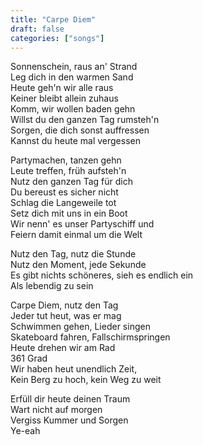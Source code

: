 ```yaml
---
title: "Carpe Diem"
draft: false
categories: ["songs"]
---
```


Sonnenschein, raus an' Strand  
Leg dich in den warmen Sand  
Heute geh'n wir alle raus  
Keiner bleibt allein zuhaus  
Komm, wir wollen baden gehn  
Willst du den ganzen Tag rumsteh'n  
Sorgen, die dich sonst auffressen  
Kannst du heute mal vergessen  

Partymachen, tanzen gehn  
Leute treffen, früh aufsteh'n  
Nutz den ganzen Tag für dich  
Du bereust es sicher nicht  
Schlag die Langeweile tot  
Setz dich mit uns in ein Boot  
Wir nenn' es unser Partyschiff und  
Feiern damit einmal um die Welt  

Nutz den Tag, nutz die Stunde  
Nutz den Moment, jede Sekunde  
Es gibt nichts schöneres, sieh es endlich ein  
Als lebendig zu sein  

Carpe Diem, nutz den Tag  
Jeder tut heut, was er mag  
Schwimmen gehen, Lieder singen  
Skateboard fahren, Fallschirmspringen  
Heute drehen wir am Rad  
361 Grad  
Wir haben heut unendlich Zeit,  
Kein Berg zu hoch, kein Weg zu weit  

Erfüll dir heute deinen Traum  
Wart nicht auf morgen  
Vergiss Kummer und Sorgen  
Ye-eah  
